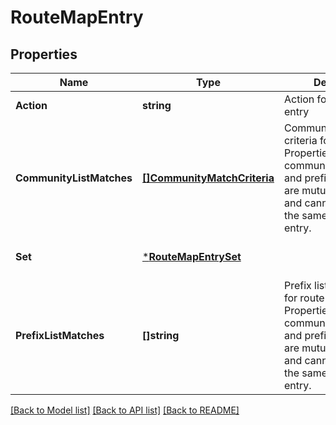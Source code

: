 # RouteMapEntry

## Properties
Name | Type | Description | Notes
------------ | ------------- | ------------- | -------------
**Action** | **string** | Action for the route map entry  | [default to null]
**CommunityListMatches** | [**[]CommunityMatchCriteria**](CommunityMatchCriteria.md) | Community list match criteria for route map. Properties community_list_matches and prefix_list_matches are mutually exclusive and cannot be used in the same route map entry.  | [optional] [default to null]
**Set** | [***RouteMapEntrySet**](RouteMapEntrySet.md) |  | [optional] [default to null]
**PrefixListMatches** | **[]string** | Prefix list match criteria for route map. Properties community_list_matches and prefix_list_matches are mutually exclusive and cannot be used in the same route map entry.  | [optional] [default to null]

[[Back to Model list]](../README.md#documentation-for-models) [[Back to API list]](../README.md#documentation-for-api-endpoints) [[Back to README]](../README.md)

